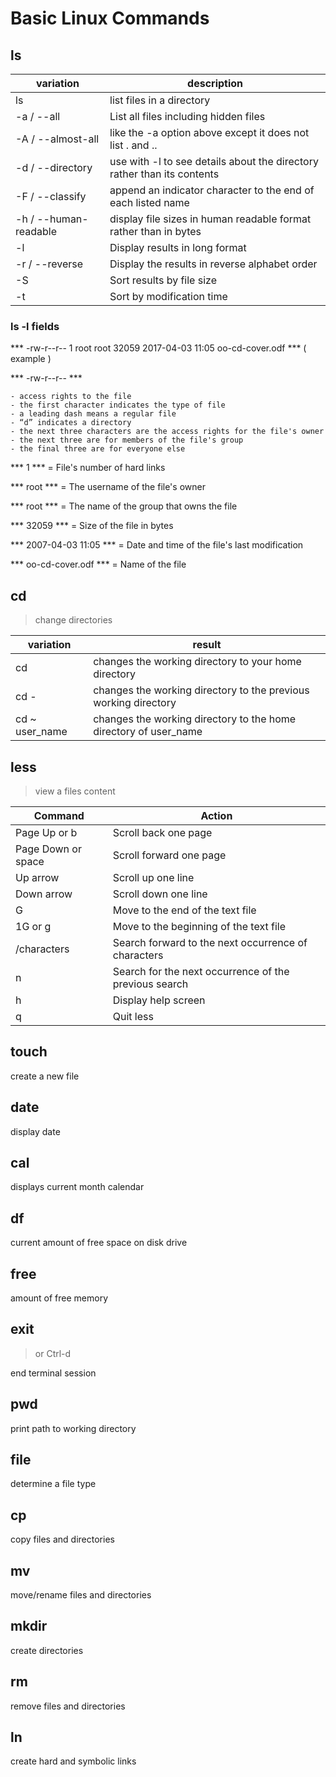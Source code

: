#  Basic Linux Commands


## ls 

|       variation       |                 description                       |
| --------------------- | ------------------------------------------------- |
| ls                    | list files in a directory                         |
| -a / --all            | List all files including hidden files             |
| -A / --almost-all     | like the -a option above except it does not list . and .. |
| -d / --directory      | use with -l to see details about the directory rather than its contents |
| -F / --classify       | append an indicator character to the end of each listed name | 
| -h / --human-readable | display file sizes in human readable format rather than in bytes |
| -l                    | Display results in long format                    |
| -r / --reverse        | Display the results in reverse alphabet order     |
| -S                    | Sort results by file size                         |
| -t                    | Sort by modification time                         |

### ls -l fields

*** -rw-r--r-- 1 root root 32059 2017-04-03 11:05 oo-cd-cover.odf *** ( example ) 

*** -rw-r--r--  ***

    - access rights to the file
    - the first character indicates the type of file
    - a leading dash means a regular file
    - “d” indicates a directory 
    - the next three characters are the access rights for the file's owner
    - the next three are for members of the file's group
    - the final three are for everyone else

*** 1  *** = File's number of hard links

*** root   *** = The username of the file's owner

*** root   *** = The name of the group that owns the file

*** 32059   *** = Size of the file in bytes

*** 2007-04-03 11:05  *** = Date and time of the file's last modification

*** oo-cd-cover.odf  *** = Name of the file

## cd 

> change directories

| variation | result | 
| -------- | ---- |
| cd | changes the working directory to your home directory |
| cd - | changes the working directory to the previous working directory | 
| cd ~ user_name | changes the working directory to the home directory of user_name |


## less 

> view a files content

|      Command       |     Action      |
| ------------------ | --------------- |
| Page Up or b       | Scroll back one page |
| Page Down or space | Scroll forward one page |
| Up arrow           | Scroll up one line |
| Down arrow         | Scroll down one line |
| G                  | Move to the end of the text file |
| 1G or g            | Move to the beginning of the text file |
| /characters        | Search forward to the next occurrence of characters |
| n                  | Search for the next occurrence of the previous search |
| h                  | Display help screen |
| q                  | Quit less |

## touch 

create a new file

## date

display date

## cal 

displays current month calendar

## df

current amount of free space on disk drive 

## free 

amount of free memory 

## exit 

> or Ctrl-d

end terminal session

## pwd 

print path to working directory

## file 

determine a file type

## cp 

copy files and directories

## mv 

move/rename files and directories

## mkdir 

create directories

## rm 

remove files and directories

## ln 

create hard and symbolic links

